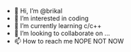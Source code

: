 - 👋 Hi, I’m @brikal
- 👀 I’m interested in coding 
- 🌱 I’m currently learning c/c++
- 💞️ I’m looking to collaborate on ...
- 📫 How to reach me NOPE NOT NOW 

<!---
brikal/brikal is a ✨ special ✨ repository because its `README.md` (this file) appears on your GitHub profile.
You can click the Preview link to take a look at your changes.
--->
